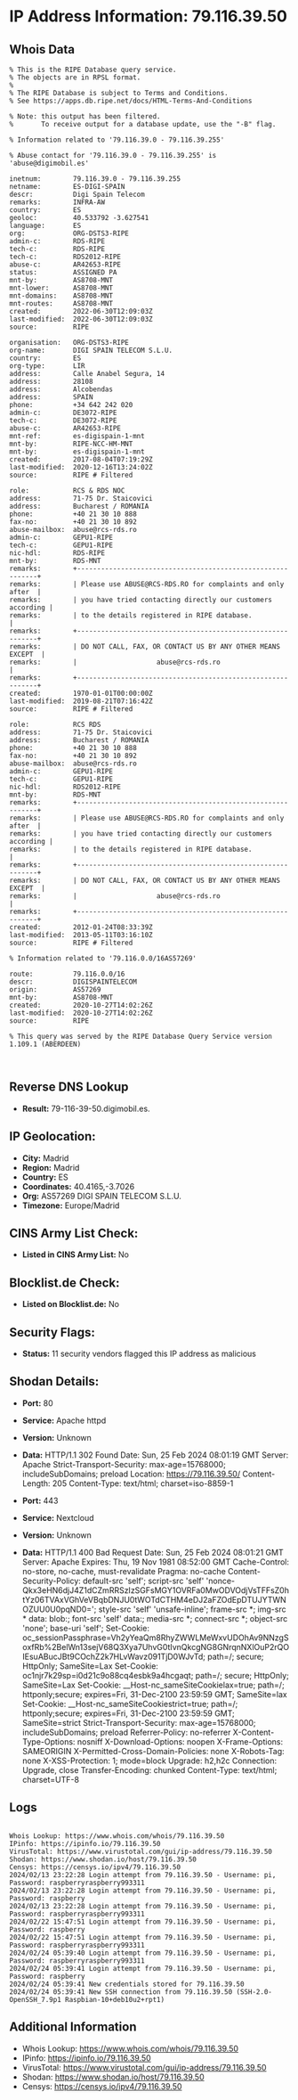 # IP Address Information: 79.116.39.50

## Whois Data
```
% This is the RIPE Database query service.
% The objects are in RPSL format.
%
% The RIPE Database is subject to Terms and Conditions.
% See https://apps.db.ripe.net/docs/HTML-Terms-And-Conditions

% Note: this output has been filtered.
%       To receive output for a database update, use the "-B" flag.

% Information related to '79.116.39.0 - 79.116.39.255'

% Abuse contact for '79.116.39.0 - 79.116.39.255' is 'abuse@digimobil.es'

inetnum:        79.116.39.0 - 79.116.39.255
netname:        ES-DIGI-SPAIN
descr:          Digi Spain Telecom
remarks:        INFRA-AW
country:        ES
geoloc:         40.533792 -3.627541
language:       ES
org:            ORG-DSTS3-RIPE
admin-c:        RDS-RIPE
tech-c:         RDS-RIPE
tech-c:         RDS2012-RIPE
abuse-c:        AR42653-RIPE
status:         ASSIGNED PA
mnt-by:         AS8708-MNT
mnt-lower:      AS8708-MNT
mnt-domains:    AS8708-MNT
mnt-routes:     AS8708-MNT
created:        2022-06-30T12:09:03Z
last-modified:  2022-06-30T12:09:03Z
source:         RIPE

organisation:   ORG-DSTS3-RIPE
org-name:       DIGI SPAIN TELECOM S.L.U.
country:        ES
org-type:       LIR
address:        Calle Anabel Segura, 14
address:        28108
address:        Alcobendas
address:        SPAIN
phone:          +34 642 242 020
admin-c:        DE3072-RIPE
tech-c:         DE3072-RIPE
abuse-c:        AR42653-RIPE
mnt-ref:        es-digispain-1-mnt
mnt-by:         RIPE-NCC-HM-MNT
mnt-by:         es-digispain-1-mnt
created:        2017-08-04T07:19:29Z
last-modified:  2020-12-16T13:24:02Z
source:         RIPE # Filtered

role:           RCS & RDS NOC
address:        71-75 Dr. Staicovici
address:        Bucharest / ROMANIA
phone:          +40 21 30 10 888
fax-no:         +40 21 30 10 892
abuse-mailbox:  abuse@rcs-rds.ro
admin-c:        GEPU1-RIPE
tech-c:         GEPU1-RIPE
nic-hdl:        RDS-RIPE
mnt-by:         RDS-MNT
remarks:        +------------------------------------------------------------+
remarks:        | Please use ABUSE@RCS-RDS.RO for complaints and only after  |
remarks:        | you have tried contacting directly our customers according |
remarks:        | to the details registered in RIPE database.                |
remarks:        +------------------------------------------------------------+
remarks:        | DO NOT CALL, FAX, OR CONTACT US BY ANY OTHER MEANS EXCEPT  |
remarks:        |                    abuse@rcs-rds.ro                        |
remarks:        +------------------------------------------------------------+
created:        1970-01-01T00:00:00Z
last-modified:  2019-08-21T07:16:42Z
source:         RIPE # Filtered

role:           RCS RDS
address:        71-75 Dr. Staicovici
address:        Bucharest / ROMANIA
phone:          +40 21 30 10 888
fax-no:         +40 21 30 10 892
abuse-mailbox:  abuse@rcs-rds.ro
admin-c:        GEPU1-RIPE
tech-c:         GEPU1-RIPE
nic-hdl:        RDS2012-RIPE
mnt-by:         RDS-MNT
remarks:        +------------------------------------------------------------+
remarks:        | Please use ABUSE@RCS-RDS.RO for complaints and only after  |
remarks:        | you have tried contacting directly our customers according |
remarks:        | to the details registered in RIPE database.                |
remarks:        +------------------------------------------------------------+
remarks:        | DO NOT CALL, FAX, OR CONTACT US BY ANY OTHER MEANS EXCEPT  |
remarks:        |                    abuse@rcs-rds.ro                        |
remarks:        +------------------------------------------------------------+
created:        2012-01-24T08:33:39Z
last-modified:  2013-05-11T03:16:10Z
source:         RIPE # Filtered

% Information related to '79.116.0.0/16AS57269'

route:          79.116.0.0/16
descr:          DIGISPAINTELECOM
origin:         AS57269
mnt-by:         AS8708-MNT
created:        2020-10-27T14:02:26Z
last-modified:  2020-10-27T14:02:26Z
source:         RIPE

% This query was served by the RIPE Database Query Service version 1.109.1 (ABERDEEN)



```
## Reverse DNS Lookup
- **Result:** 79-116-39-50.digimobil.es.

## IP Geolocation:
- **City:** Madrid
- **Region:** Madrid
- **Country:** ES
- **Coordinates:** 40.4165,-3.7026
- **Org:** AS57269 DIGI SPAIN TELECOM S.L.U.
- **Timezone:** Europe/Madrid

## CINS Army List Check:
- **Listed in CINS Army List:** 
No

## Blocklist.de Check:
- **Listed on Blocklist.de:** 
No

## Security Flags:
- **Status:** 11 security vendors flagged this IP address as malicious

## Shodan Details:
- **Port:** 80
- **Service:** Apache httpd
- **Version:** Unknown
- **Data:** HTTP/1.1 302 Found
Date: Sun, 25 Feb 2024 08:01:19 GMT
Server: Apache
Strict-Transport-Security: max-age=15768000; includeSubDomains; preload
Location: https://79.116.39.50/
Content-Length: 205
Content-Type: text/html; charset=iso-8859-1



- **Port:** 443
- **Service:** Nextcloud
- **Version:** Unknown
- **Data:** HTTP/1.1 400 Bad Request
Date: Sun, 25 Feb 2024 08:01:21 GMT
Server: Apache
Expires: Thu, 19 Nov 1981 08:52:00 GMT
Cache-Control: no-store, no-cache, must-revalidate
Pragma: no-cache
Content-Security-Policy: default-src 'self'; script-src 'self' 'nonce-Qkx3eHN6djJ4Z1dCZmRRSzIzSGFsMGY1OVRFa0MwODVOdjVsTFFsZ0htYz06TVAxVGhVeVBqbDNJU0tWOTdCTHM4eDJ2aFZOdEpDTUJYTWNOZUU0U0pqND0='; style-src 'self' 'unsafe-inline'; frame-src *; img-src * data: blob:; font-src 'self' data:; media-src *; connect-src *; object-src 'none'; base-uri 'self';
Set-Cookie: oc_sessionPassphrase=Vh2yYeaQm8RhyZWWLMeWxvUDOhAv9NNzgSoxfRb%2BelWn13sejV68Q3Xya7UhvG0tIvnQkcgNG8GNrqnNXlOuP2rQOIEsuABucJBt9COchZ2k7HLvWavz091TjD0WJvTd; path=/; secure; HttpOnly; SameSite=Lax
Set-Cookie: oc1njr7k29sp=i0d21c9o88cq4esbk9a4hcgaqt; path=/; secure; HttpOnly; SameSite=Lax
Set-Cookie: __Host-nc_sameSiteCookielax=true; path=/; httponly;secure; expires=Fri, 31-Dec-2100 23:59:59 GMT; SameSite=lax
Set-Cookie: __Host-nc_sameSiteCookiestrict=true; path=/; httponly;secure; expires=Fri, 31-Dec-2100 23:59:59 GMT; SameSite=strict
Strict-Transport-Security: max-age=15768000; includeSubDomains; preload
Referrer-Policy: no-referrer
X-Content-Type-Options: nosniff
X-Download-Options: noopen
X-Frame-Options: SAMEORIGIN
X-Permitted-Cross-Domain-Policies: none
X-Robots-Tag: none
X-XSS-Protection: 1; mode=block
Upgrade: h2,h2c
Connection: Upgrade, close
Transfer-Encoding: chunked
Content-Type: text/html; charset=UTF-8



## Logs
```

Whois Lookup: https://www.whois.com/whois/79.116.39.50
IPinfo: https://ipinfo.io/79.116.39.50
VirusTotal: https://www.virustotal.com/gui/ip-address/79.116.39.50
Shodan: https://www.shodan.io/host/79.116.39.50
Censys: https://censys.io/ipv4/79.116.39.50
2024/02/13 23:22:28 Login attempt from 79.116.39.50 - Username: pi, Password: raspberryraspberry993311
2024/02/13 23:22:28 Login attempt from 79.116.39.50 - Username: pi, Password: raspberry
2024/02/13 23:22:28 Login attempt from 79.116.39.50 - Username: pi, Password: raspberryraspberry993311
2024/02/22 15:47:51 Login attempt from 79.116.39.50 - Username: pi, Password: raspberry
2024/02/22 15:47:51 Login attempt from 79.116.39.50 - Username: pi, Password: raspberryraspberry993311
2024/02/24 05:39:40 Login attempt from 79.116.39.50 - Username: pi, Password: raspberryraspberry993311
2024/02/24 05:39:41 Login attempt from 79.116.39.50 - Username: pi, Password: raspberry
2024/02/24 05:39:41 New credentials stored for 79.116.39.50
2024/02/24 05:39:41 New SSH connection from 79.116.39.50 (SSH-2.0-OpenSSH_7.9p1 Raspbian-10+deb10u2+rpt1)

```
## Additional Information
- Whois Lookup: https://www.whois.com/whois/79.116.39.50
- IPinfo: https://ipinfo.io/79.116.39.50
- VirusTotal: https://www.virustotal.com/gui/ip-address/79.116.39.50
- Shodan: https://www.shodan.io/host/79.116.39.50
- Censys: https://censys.io/ipv4/79.116.39.50

